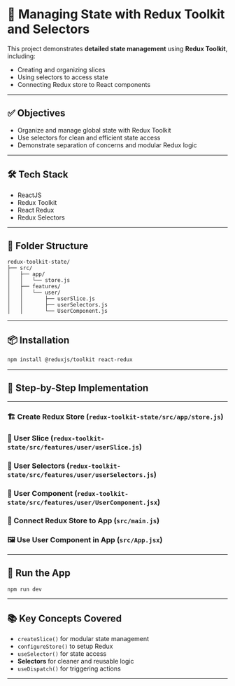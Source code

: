 # 🧠 Managing State with Redux Toolkit and Selectors

This project demonstrates **detailed state management** using **Redux Toolkit**, including:
- Creating and organizing slices
- Using selectors to access state
- Connecting Redux store to React components

---

## ✅ Objectives

- Organize and manage global state with Redux Toolkit
- Use selectors for clean and efficient state access
- Demonstrate separation of concerns and modular Redux logic

---

## 🛠 Tech Stack

- ReactJS
- Redux Toolkit
- React Redux
- Redux Selectors

---

## 📁 Folder Structure

```
redux-toolkit-state/
├── src/
│   ├── app/
│   │   └── store.js
│   ├── features/
│   │   └── user/
│   │       ├── userSlice.js
│   │       ├── userSelectors.js
│   │       └── UserComponent.js
```

---

## 📦 Installation

```bash
npm install @reduxjs/toolkit react-redux
```

---

## 🧱 Step-by-Step Implementation

---

### 🏗️ Create Redux Store (`redux-toolkit-state/src/app/store.js`)

### 👤 User Slice (`redux-toolkit-state/src/features/user/userSlice.js`)

### 📍 User Selectors (`redux-toolkit-state/src/features/user/userSelectors.js`)

### 🧩 User Component (`redux-toolkit-state/src/features/user/UserComponent.jsx`)

### 🔗 Connect Redux Store to App (`src/main.js`)

### 🖼 Use User Component in App (`src/App.jsx`)

---

## 🚀 Run the App

```bash
npm run dev
```

---

## 📚 Key Concepts Covered

- `createSlice()` for modular state management
- `configureStore()` to setup Redux
- `useSelector()` for state access
- **Selectors** for cleaner and reusable logic
- `useDispatch()` for triggering actions

---
